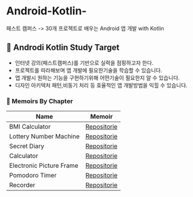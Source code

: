 # Android-Kotlin-
패스트 캠퍼스 -> 30개 프로젝트로 배우는 Android 앱 개발 with Kotlin
## 🤖 Androdi Kotlin Study Target
- 인터넷 강의(패스트캠퍼스)를 기반으로 실력을 점핑하고자 한다.
- 프로젝트를 따라해보며 앱 개발에 필요한기술을 학습할 수 있습니다.
- 앱 개발시 원하는 기능을 구현하기위해 어떤기술이 필요한지 알 수 있습니다.
- 디자인 아키텍처 패턴,비동기 처리 등 효율적인 앱 개발방법을 익힐 수 있습니다.

### 📂 Memoirs By Chapter
  
|Name|Memoir|
|---|---|
BMI Calculator|[Repositorie](https://github.com/Mammom/Android-Kotlin-/blob/main/Retrospect/Chapter2_1.md)
Lottery Number Machine|[Repositorie](https://github.com/Mammom/Android-Kotlin-/blob/main/Retrospect/Chapter2_2.md)
Secret Diary|[Repositorie](https://github.com/Mammom/Android-Kotlin-/blob/main/Retrospect/Chapter2_3.md)
Calculator|[Repositorie](https://github.com/Mammom/Android-Kotlin-/blob/main/Retrospect/Chapter2_4.md)
Electronic Picture Frame |[Repositorie](https://github.com/Mammom/Android-Kotlin-/blob/main/Retrospect/Chapter2_5.md)
Pomodoro Timer |[Repositorie](https://github.com/Mammom/Android-Kotlin-/blob/main/Retrospect/Chapter2_6.md)
Recorder |[Repositorie](https://github.com/Mammom/Android-Kotlin-/blob/main/Retrospect/Chapter2_7.md)
